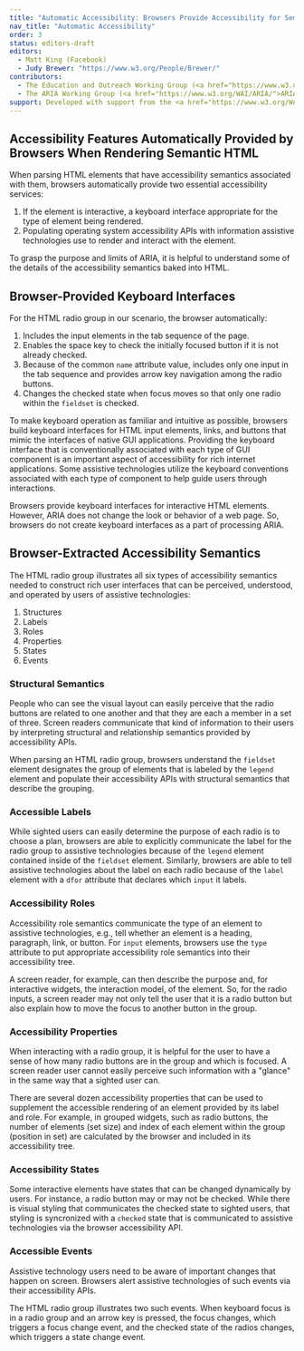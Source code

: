 ```yaml
---
title: "Automatic Accessibility: Browsers Provide Accessibility for Semantic HTML"
nav_title: "Automatic Accessibility"
order: 3
status: editors-draft
editors:
  - Matt King (Facebook)
  - Judy Brewer: "https://www.w3.org/People/Brewer/"
contributors:
  - The Education and Outreach Working Group (<a href="https://www.w3.org/WAI/EO/">EOWG</a>)
  - The ARIA Working Group (<a href="https://www.w3.org/WAI/ARIA/">ARIA</a>)
support: Developed with support from the <a href="https://www.w3.org/WAI/WCAGTA/">U.S. Access Board, WCAG TA Project, Task 2</a>.
---
```


## Accessibility Features Automatically Provided by Browsers When Rendering Semantic HTML

When parsing HTML elements that have accessibility semantics associated with them, browsers automatically provide two essential accessibility services:

1. If the element is interactive, a keyboard interface appropriate for the type of element being rendered.
2. Populating operating system accessibility APIs with information assistive technologies use to render and interact with the element.

To grasp the purpose and limits of ARIA, it is helpful to understand some of the details of the accessibility semantics baked into HTML. 

## Browser-Provided Keyboard Interfaces

For the HTML radio group in our scenario, the browser automatically:

1. Includes the input elements in the tab sequence of the page.
2. Enables the space key to check the initially focused button if it is not already checked.
3. Because of the common `name` attribute value, includes only one input in the tab sequence and provides arrow key navigation among the radio buttons.
4. Changes the checked state when focus moves so that only one radio within the `fieldset` is checked.

To make keyboard operation as familiar and intuitive as possible, browsers build keyboard interfaces for HTML input elements, links, and buttons that mimic the interfaces of native GUI applications.
Providing the keyboard interface that is conventionally associated with each type of GUI component is an important aspect of accessibility for rich internet applications.
Some assistive technologies utilize the keyboard conventions associated with each type of component to help guide users through interactions.

Browsers provide keyboard interfaces for interactive HTML elements. 
However, ARIA does not change the look or behavior of a web page. 
So, browsers do not create keyboard interfaces as a part of processing ARIA.

## Browser-Extracted Accessibility Semantics

The HTML radio group illustrates all six types of accessibility semantics needed to construct rich user interfaces that can be perceived, understood, and operated by users of assistive technologies:

1. Structures
2. Labels
3. Roles
4. Properties
5. States
6. Events

### Structural Semantics

People who can see the visual layout can easily perceive that the radio buttons are related to one another and that they are each a member in a set of three.
Screen readers communicate that kind of information to their users by interpreting structural and relationship semantics provided by accessibility APIs.

When parsing an HTML radio group, 
browsers understand the `fieldset` element designates the group of elements that is labeled by the `legend` element 
and populate their accessibility APIs with structural semantics that describe the grouping. 

### Accessible Labels

While sighted users can easily determine the purpose of each radio is to choose a plan, browsers are able to explicitly communicate the label for the radio group to assistive technologies because of the `legend` element contained inside of the `fieldset` element. 
Similarly, browsers are able to tell assistive technologies about the label on each radio because of the `label` element with a `dfor` attribute that declares which `input` it labels.

### Accessibility Roles

Accessibility role semantics communicate the type of an element to assistive technologies, e.g., tell whether an element is a heading, paragraph, link, or button.
For `input` elements, browsers use the `type` attribute to put appropriate accessibility role semantics into their accessibility tree. 

A screen reader, for example, can then describe the purpose and, for interactive widgets, the interaction model, of the element. 
So, for the radio inputs, a screen reader may not only tell the user that it is a radio button but also explain how to move the focus to another button in the group.

### Accessibility Properties

When interacting with a radio group, it is helpful for the user to have a sense of how many radio buttons are in the group and which is focused. 
A screen reader user cannot easily perceive such information with a "glance" in the same way that a sighted user can.

There are several dozen accessibility properties that can be used to supplement the accessible rendering of an element provided by its label and role. 
For example, in grouped widgets, such as radio buttons, the number of elements (set size) and index of each element within the group (position in set) are calculated by the browser and included in its accessibility tree. 

### Accessibility States

Some interactive elements have states that can be changed dynamically by users. 
For instance, a radio button may or may not be checked. 
While there is visual styling that communicates the checked state to sighted users, that styling is syncronized with a `checked` state that is communicated to assistive technologies via the browser accessibility API.

### Accessible Events

Assistive technology users need to be aware of important changes that happen on screen. 
Browsers alert assistive technologies of such events via their accessibility APIs.

The HTML radio group illustrates two such events. 
When keyboard focus is in a radio group and an arrow key is pressed, the focus changes, which triggers a focus change event, and the checked state of the radios changes, which triggers a state change event.
